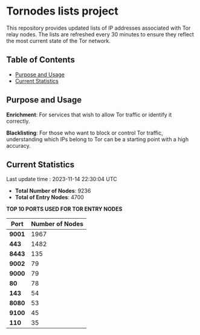 # Tornodes lists project

This repository provides updated lists of IP addresses associated with Tor relay nodes. The lists are refreshed every 30 minutes to ensure they reflect the most current state of the Tor network.

## Table of Contents

- [Purpose and Usage](#purpose-and-usage)
- [Current Statistics](#current-statistics)


## Purpose and Usage

**Enrichment**: For services that wish to allow Tor traffic or identify it correctly.

**Blacklisting**: For those who want to block or control Tor traffic, understanding which IPs belong to Tor can be a starting point with a high accuracy.

## Current Statistics

Last update time : 2023-11-14 22:30:04 UTC

- **Total Number of Nodes**: 9236
- **Total of Entry Nodes**: 4700

**TOP 10 PORTS USED FOR TOR ENTRY NODES**

| **Port** | **Number of Nodes** |
|------|-----------------|
| **9001**   | 1967  |
| **443**   | 1482  |
| **8443**   | 135  |
| **9002**   | 79  |
| **9000**   | 79  |
| **80**   | 78  |
| **143**   | 54  |
| **8080**   | 53  |
| **9100**   | 45  |
| **110**   | 35  |

